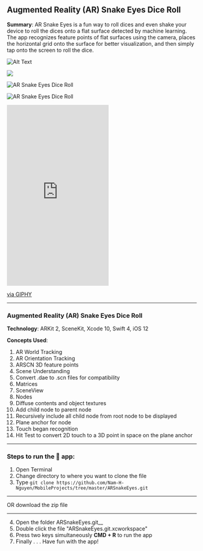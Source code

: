 ## Augmented Reality (AR) Snake Eyes Dice Roll

**Summary**: AR Snake Eyes is a fun way to roll dices and even shake your device to roll the dices onto a flat surface detected by machine learning. The app recognizes feature points of flat surfaces using the camera, places the horizontal grid onto the surface for better visualization, and then simply tap onto the screen to roll the dice. 

![Alt Text](https://media.giphy.com/media/vFKqnCdLPNOKc/giphy.gif)

<img src="https://media.giphy.com/media/1RzBxFb8zxGabJQEiK/giphy.gif" />

![AR Snake Eyes Dice Roll](https://media.giphy.com/media/1RzBxFb8zxGabJQEiK/giphy.gif )

![AR Snake Eyes Dice Roll](https://media.giphy.com/media/1RzBxFb8zxGabJQEiK/giphy.gif "Augmented Reality (AR) Snake Eyes Dice Roll iOS App")

<iframe src="https://giphy.com/embed/1RzBxFb8zxGabJQEiK" width="270" height="480" frameBorder="0" class="giphy-embed" allowFullScreen></iframe><p><a href="https://giphy.com/gifs/ar-augmented-reality-augmentedreality-1RzBxFb8zxGabJQEiK">via GIPHY</a></p>

---
### Augmented Reality (AR) Snake Eyes Dice Roll

**Technology**: ARKit 2, SceneKit, Xcode 10, Swift 4, iOS 12

**Concepts Used**: 
1. AR World Tracking
2. AR Orientation Tracking
3. ARSCN 3D feature points
4. Scene Understanding
5. Convert .dae to .scn files for compatibility
6. Matrices
7. SceneView
8. Nodes
9. Diffuse contents and object textures
10. Add child node to parent node
11. Recursively include all child node from root node to be displayed
12. Plane anchor for node
13. Touch began recognition
14. Hit Test to convert 2D touch to a 3D point in space on the plane anchor
---

### Steps to run the 📱 app: ###

1. Open Terminal
2. Change directory to where you want to clone the file
3. Type `git clone https://github.com/Nam-H-Nguyen/MobileProjects/tree/master/ARSnakeEyes.git`
- - - -
OR download the zip file
- - - -
4. Open the folder ARSnakeEyes.git__
5. Double click the file "ARSnakeEyes.git.xcworkspace"
6. Press two keys simultaneously __CMD + R__ to run the app
7. Finally . . . Have fun with the app!
